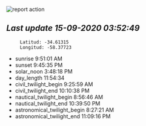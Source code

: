 ![report action](https://github.com/matiasz8/actions-for-reports/workflows/report%20action/badge.svg?branch=develop) 


## *****Last update 15-09-2020 03:52:49*****



		 Latitud: -34.61315
		 Longitud: -58.37723

 - sunrise 	 9:51:01 AM
 - sunset 	 9:45:35 PM
 - solar_noon 	 3:48:18 PM
 - day_length 	 11:54:34
 - civil_twilight_begin 	 9:25:59 AM
 - civil_twilight_end 	 10:10:38 PM
 - nautical_twilight_begin 	 8:56:46 AM
 - nautical_twilight_end 	 10:39:50 PM
 - astronomical_twilight_begin 	 8:27:21 AM
 - astronomical_twilight_end 	 11:09:16 PM
